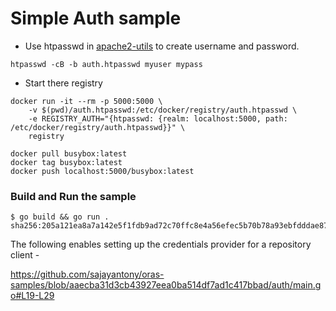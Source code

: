 # Simple Auth sample

- Use htpasswd in [apache2-utils](https://packages.debian.org/stretch/apache2-utils) to create username and password.

```
htpasswd -cB -b auth.htpasswd myuser mypass
```

- Start there registry 

```
docker run -it --rm -p 5000:5000 \
    -v $(pwd)/auth.htpasswd:/etc/docker/registry/auth.htpasswd \
    -e REGISTRY_AUTH="{htpasswd: {realm: localhost:5000, path: /etc/docker/registry/auth.htpasswd}}" \
    registry
```

```
docker pull busybox:latest
docker tag busybox:latest 
docker push localhost:5000/busybox:latest
```

### Build and Run the sample 

```
$ go build && go run .
sha256:205a121ea8a7a142e5f1fdb9ad72c70ffc8e4a56efec5b70b78a93ebfdddae87 
```

The following enables setting up the credentials provider for a repository client - 

https://github.com/sajayantony/oras-samples/blob/aaecba31d3cb43927eea0ba514df7ad1c417bbad/auth/main.go#L19-L29
